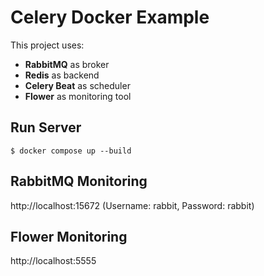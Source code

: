 # Celery Docker Example

This project uses:
- **RabbitMQ** as broker
- **Redis** as backend
- **Celery Beat** as scheduler
- **Flower** as monitoring tool

## Run Server

```shell
$ docker compose up --build
```

## RabbitMQ Monitoring

http://localhost:15672 (Username: rabbit, Password: rabbit)

## Flower Monitoring

http://localhost:5555
